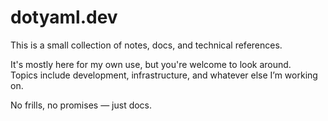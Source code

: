 # dotyaml.dev

This is a small collection of notes, docs, and technical references.

It's mostly here for my own use, but you're welcome to look around.  
Topics include development, infrastructure, and whatever else I’m working on.

No frills, no promises — just docs.
